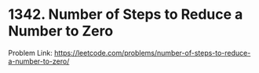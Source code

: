# 1342. Number of Steps to Reduce a Number to Zero

Problem Link: https://leetcode.com/problems/number-of-steps-to-reduce-a-number-to-zero/
